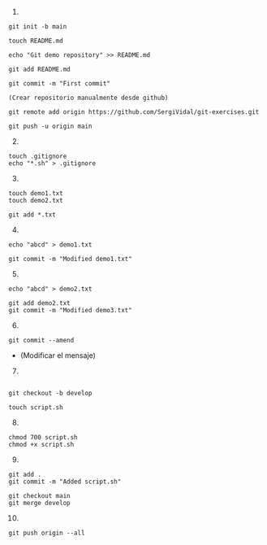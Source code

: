 1.
```console
git init -b main

touch README.md

echo "Git demo repository" >> README.md

git add README.md

git commit -m "First commit"

(Crear repositorio manualmente desde github)

git remote add origin https://github.com/SergiVidal/git-exercises.git

git push -u origin main
```

2. 

```console
touch .gitignore
echo "*.sh" > .gitignore
```

3. 

```console
touch demo1.txt
touch demo2.txt

git add *.txt
```

4. 

```console
echo "abcd" > demo1.txt

git commit -m "Modified demo1.txt"
```

5. 

```console
echo "abcd" > demo2.txt

git add demo2.txt
git commit -m "Modified demo3.txt"
```

6. 

```console
git commit --amend
```

  *  (Modificar el mensaje)

7. 

```console

git checkout -b develop

touch script.sh
```

8. 

```console
chmod 700 script.sh
chmod +x script.sh
```

9. 

```console
git add .
git commit -m "Added script.sh"

git checkout main
git merge develop
```

10. 

```console
git push origin --all
```